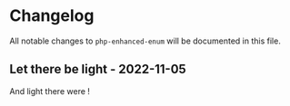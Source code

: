 # Changelog

All notable changes to `php-enhanced-enum` will be documented in this file.

## Let there be light - 2022-11-05

And light there were !
